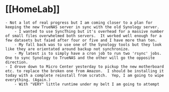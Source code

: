 # [[HomeLab]]
	- Not a lot of real progress but I am coming closer to a plan for keeping the new TrueNAS server in sync with the old Synology server.
		- I wanted to use SyncThing but it's overhead for a massive number of small files overwhelmed both servers.  It worked well enough for a few datasets but faied after four or five and I have more than ten.
		- My fall back was to use one of the Synology tools but they look like they are orientated around backup not synchronize.
		- My latest is to simply have a cron job to run two 'rsync' jobs.  One to sync Synology to TrueNAS and the other will go the opposite direction.
	- I drove down to Micro Center yesterday to pickup the new motherboard etc. to replace the broken one from Amazon.  I should be installing it today with a complete reinstall from scratch.  Yep, I am going to wipe everything. (Again.)
		- With "VERY" little runtime under my belt I am going to attempt